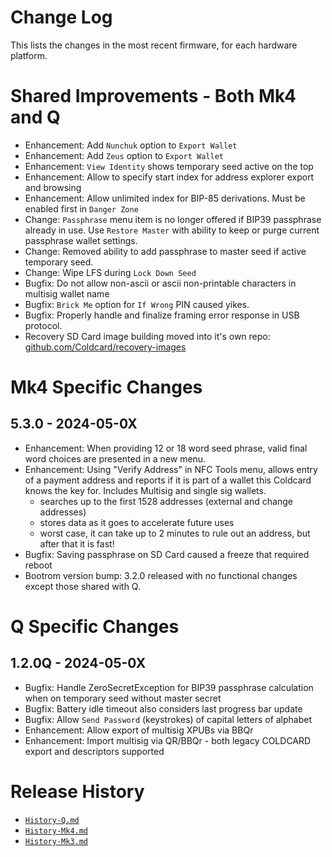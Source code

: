 # Change Log

This lists the changes in the most recent firmware, for each hardware platform.

# Shared Improvements - Both Mk4 and Q

- Enhancement: Add `Nunchuk` option to `Export Wallet`
- Enhancement: Add `Zeus` option to `Export Wallet`
- Enhancement: `View Identity` shows temporary seed active on the top
- Enhancement: Allow to specify start index for address explorer export and browsing
- Enhancement: Allow unlimited index for BIP-85 derivations. Must be enabled first in `Danger Zone` 
- Change: `Passphrase` menu item is no longer offered if BIP39 passphrase
  already in use. Use `Restore Master` with ability to keep or purge current
  passphrase wallet settings.
- Change: Removed ability to add passphrase to master seed if active temporary seed.
- Change: Wipe LFS during `Lock Down Seed`
- Bugfix: Do not allow non-ascii or ascii non-printable characters in multisig wallet name
- Bugfix: `Brick Me` option for `If Wrong` PIN caused yikes.
- Bugfix: Properly handle and finalize framing error response in USB protocol.
- Recovery SD Card image building moved into it's own repo:
  [github.com/Coldcard/recovery-images](https://github.com/Coldcard/recovery-images)


# Mk4 Specific Changes

## 5.3.0 - 2024-05-0X

- Enhancement: When providing 12 or 18 word seed phrase, valid final word choices
  are presented in a new menu.
- Enhancement: Using "Verify Address" in NFC Tools menu, allows entry of a payment address
  and reports if it is part of a wallet this Coldcard knows the key for. Includes Multisig
  and single sig wallets.
    - searches up to the first 1528 addresses (external and change addresses)
    - stores data as it goes to accelerate future uses
    - worst case, it can take up to 2 minutes to rule out an address, but after that it is fast!
- Bugfix: Saving passphrase on SD Card caused a freeze that required reboot
- Bootrom version bump: 3.2.0 released with no functional changes except those shared with Q.

# Q Specific Changes

## 1.2.0Q - 2024-05-0X

- Bugfix: Handle ZeroSecretException for BIP39 passphrase calculation when on temporary
  seed without master secret
- Bugfix: Battery idle timeout also considers last progress bar update
- Bugfix: Allow `Send Password` (keystrokes) of capital letters of alphabet
- Enhancement: Allow export of multisig XPUBs via BBQr
- Enhancement: Import multisig via QR/BBQr - both legacy COLDCARD export and descriptors supported


# Release History

- [`History-Q.md`](History-Q.md)
- [`History-Mk4.md`](History-Mk4.md)
- [`History-Mk3.md`](History-Mk3.md)


